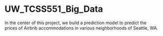 # UW_TCSS551_Big_Data
In the center of this project, we build a prediction model to predict the prices of Airbnb accommodations in various neighborhoods of Seattle, WA.
